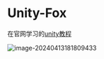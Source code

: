 # Unity-Fox
在官网学习的[unity教程](https://learn.unity.com/project/ruby-s-adventure-2d-chu-xue-zhe)

![image-20240413181809433](https://blog-1324437773.cos.ap-nanjing.myqcloud.com/blog/image-20240413181809433.png)
